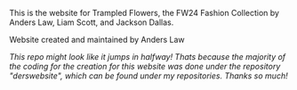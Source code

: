 This is the website for Trampled Flowers, the FW24 Fashion Collection by Anders Law, Liam Scott, and Jackson Dallas. 

Website created and maintained by Anders Law

*This repo might look like it jumps in halfway! Thats because the majority of the coding for the creation for this website was done under the repository "derswebsite", which 
can be found under my repositories. Thanks so much!*
